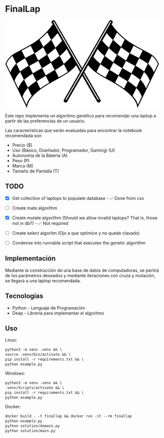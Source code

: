 # FinalLap
![Image of Final Lap](finallap.png)

Este repo implementa un algoritmo genético para recomendar una laptop a partir de las preferencias de un usuario.

Las características que serán evaluadas para encontrar la notebook recomendada son
- Precio ($)
- Uso (Básico, Diseñador, Programador, Gaming) (U)
- Autonomía de la Batería (A)
- Peso (P)
- Marca (M)
- Tamaño de Pantalla (T)

## TODO
- [x] Get collection of laptops to populate database - ✅ Done from csv
- [ ] Create mate algorithm
- [x] Create mutate algorithm (Should we allow invalid laptops? That is, those not in db?) - ✅ Not required
- [ ] Create select algoritm (Ojo a que optimice y no quede clavado)
- [ ] Condense into runnable script that executes the genetic algorithm


## Implementación

Mediante la construcción de una base de datos de computadoras,
se partirá de los parámetros deseados y mediante iteraciones con cruza y mutación, se llegará a una laptop recomendada.

## Tecnologías
- Python - Lenguaje de Programación
- Deap   - Librería para implementar el algoritmo

## Uso
Linux: 
```
python3 -m venv .venv && \
source .venv/bin/activate && \
pip install -r requirements.txt && \
python example.py
```
Windows: 
```
python3 -m venv .venv && \
.venv/Scripts/activate && \
pip install -r requirements.txt && \
python example.py
```
Docker:
```
docker build . -t finallap && docker run -it --rm finallap
python example.py
python solution/domain.py
python solution/main.py
```
